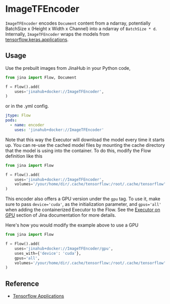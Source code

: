 # ImageTFEncoder

`ImageTFEncoder` encodes ``Document`` content from a ndarray, potentially BatchSize x (Height x Width x Channel) into a ndarray of `BatchSize * d`.
Internally, `ImageTFEncoder` wraps the models from [tensorflow.keras.applications](https://keras.io/applications/).

## Usage

Use the prebuilt images from JinaHub in your Python code,

```python
from jina import Flow, Document

f = Flow().add(
    uses='jinahub+docker://ImageTFEncoder',
)
```

or in the .yml config.

```yaml
jtype: Flow
pods:
  - name: encoder
    uses: 'jinahub+docker://ImageTFEncoder'
```

Note that this way the Executor will download the model every time it starts up. You can
re-use the cached model files by mounting the cache directory that the model is using
into the container. To do this, modify the Flow definition like this

```python
from jina import Flow

f = Flow().add(
    uses='jinahub+docker://ImageTFEncoder',
    volumes='/your/home/dir/.cache/tensorflow:/root/.cache/tensorflow'
)
```

This encoder also offers a GPU version under the `gpu` tag. To use it, make sure to pass `device='cuda'`, as the initialization parameter, and `gpus='all'` when adding the containerized Executor to the Flow. See the [Executor on GPU](https://docs.jina.ai/tutorials/gpu_executor/) section of Jina documentation for more details.

Here's how you would modify the example above to use a GPU

```python
from jina import Flow

f = Flow().add(
    uses='jinahub+docker://ImageTFEncoder/gpu',
    uses_with={'device': 'cuda'},
    gpus='all',
    volumes='/your/home/dir/.cache/tensorflow:/root/.cache/tensorflow' 
)
```

## Reference

- [Tensorflow Applications](https://keras.io/api/applications/)
